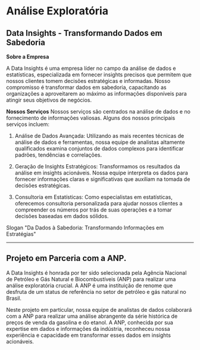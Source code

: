 # Análise Exploratória
## Data Insights - Transformando Dados em Sabedoria

**Sobre a Empresa**

A Data Insights é uma empresa líder no campo da análise de dados e estatísticas, especializada em fornecer insights precisos que permitem que nossos clientes tomem decisões estratégicas e informadas. Nosso compromisso é transformar dados em sabedoria, capacitando as organizações a aproveitarem ao máximo as informações disponíveis para atingir seus objetivos de negócios.

**Nossos Serviços**
Nossos serviços são centrados na análise de dados e no fornecimento de informações valiosas. Alguns dos nossos principais serviços incluem:

1. Análise de Dados Avançada: Utilizando as mais recentes técnicas de análise de dados e ferramentas, nossa equipe de analistas altamente qualificados examina conjuntos de dados complexos para identificar padrões, tendências e correlações.

2. Geração de Insights Estratégicos: Transformamos os resultados da análise em insights acionáveis. Nossa equipe interpreta os dados para fornecer informações claras e significativas que auxiliam na tomada de decisões estratégicas.

3. Consultoria em Estatísticas: Como especialistas em estatísticas, oferecemos consultoria personalizada para ajudar nossos clientes a compreender os números por trás de suas operações e a tomar decisões baseadas em dados sólidos.

Slogan
"Da Dados à Sabedoria: Transformando Informações em Estratégias"

---

## Projeto em Parceria com a ANP.

A Data Insights é honrada por ter sido selecionada pela Agência Nacional de Petróleo e Gás Natural e Biocombustíveis (ANP) para realizar uma análise exploratória crucial. A ANP é uma instituição de renome que desfruta de um status de referência no setor de petróleo e gás natural no Brasil.

Neste projeto em particular, nossa equipe de analistas de dados colaborará com a ANP para realizar uma análise abrangente da série histórica de preços de venda da gasolina e do etanol. A ANP, conhecida por sua expertise em dados e informações da indústria, reconheceu nossa experiência e capacidade em transformar esses dados em insights acionáveis.

